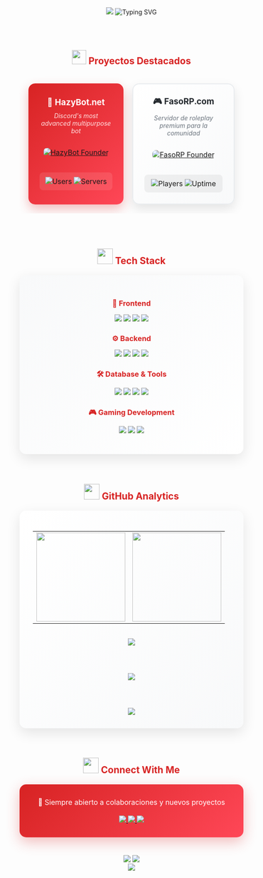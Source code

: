 <div align="center">

<!-- Header animado con gradiente -->
<img src="https://capsule-render.vercel.app/api?type=waving&color=gradient&customColorList=24&height=200&section=header&text=Adrian%20👋&fontSize=50&fontColor=FFFFFF&animation=fadeIn&fontAlignY=38&desc=Full-Stack%20Developer%20%7C%20FiveM%20Specialist&descAlignY=55&descSize=18" />

<!-- Typing animation mejorada -->
<img src="https://readme-typing-svg.herokuapp.com?font=JetBrains+Mono&size=28&duration=3000&pause=1000&color=D72323&center=true&vCenter=true&width=600&height=60&lines=🚀+Building+Digital+Experiences;🎮+Creating+Gaming+Communities;🤖+Developing+Smart+Solutions;💻+Full-Stack+%26+FiveM+Expert" alt="Typing SVG" />

<br><br>

<!-- Proyectos principales con diseño moderno -->
<h2>
  <img src="https://media2.giphy.com/media/QssGEmpkyEOhBCb7e1/giphy.gif?cid=ecf05e47a0n3gi1bfqntqmob8g9aid1oyj2wr3ds3mg700bl&rid=giphy.gif" width="32">
  <span style="color: #D72323;">Proyectos Destacados</span>
</h2>

<table align="center" border="0" cellpadding="20" cellspacing="0" style="border-collapse: separate; border-spacing: 20px;">
  <tr align="center">
    <td style="background: linear-gradient(135deg, #D72323 0%, #FF4757 100%); border-radius: 15px; padding: 25px; box-shadow: 0 10px 25px rgba(215, 35, 35, 0.3);">
      <a href="https://hazybot.net" style="text-decoration:none; color: white;">
        <h3 style="color: white; margin: 0 0 10px 0;">🤖 HazyBot.net</h3>
      </a>
      <p style="color: #FFE5E5; margin: 10px 0; font-style: italic; font-size: 14px;">
        Discord's most advanced multipurpose bot
      </p>
      <br>
      <a href="https://hazybot.net" target="_blank">
        <img src="https://img.shields.io/badge/🚀_FOUNDER_@_HAZYBOT.NET-FFFFFF?style=for-the-badge&logo=discord&logoColor=D72323&labelColor=D72323" alt="HazyBot Founder" style="border-radius: 8px; transition: transform 0.3s;">
      </a>
      <br><br>
      <div style="background: rgba(255,255,255,0.1); padding: 10px; border-radius: 8px; margin-top: 15px;">
        <img src="https://img.shields.io/badge/Active_Users-50K+-FFFFFF?style=flat-square&labelColor=transparent" alt="Users">
        <img src="https://img.shields.io/badge/Servers-2K+-FFFFFF?style=flat-square&labelColor=transparent" alt="Servers">
      </div>
    </td>
    <td style="background: linear-gradient(135deg, #FFFFFF 0%, #F8F9FA 100%); border: 2px solid #E9ECEF; border-radius: 15px; padding: 25px; box-shadow: 0 10px 25px rgba(0,0,0,0.1);">
      <a href="https://fasorp.com" style="text-decoration:none; color: #24292E;">
        <h3 style="color: #24292E; margin: 0 0 10px 0;">🎮 FasoRP.com</h3>
      </a>
      <p style="color: #6A737D; margin: 10px 0; font-style: italic; font-size: 14px;">
        Servidor de roleplay premium para la comunidad
      </p>
      <br>
      <a href="https://fasorp.com" target="_blank">
        <img src="https://img.shields.io/badge/🎯_FOUNDER_@_FASORP.COM-24292E?style=for-the-badge&logo=gamepad&logoColor=FFFFFF&labelColor=24292E" alt="FasoRP Founder" style="border-radius: 8px;">
      </a>
      <br><br>
      <div style="background: rgba(0,0,0,0.05); padding: 10px; border-radius: 8px; margin-top: 15px;">
        <img src="https://img.shields.io/badge/Players-500+-24292E?style=flat-square&labelColor=transparent" alt="Players">
        <img src="https://img.shields.io/badge/Uptime-99%25-24292E?style=flat-square&labelColor=transparent" alt="Uptime">
      </div>
    </td>
  </tr>
</table>

<br><br>

<!-- Stack tecnológico con animaciones -->
<h2>
  <img src="https://media.giphy.com/media/iY8CRBdQXODJSCERIr/giphy.gif" width="35">
  <span style="color: #D72323;">Tech Stack</span>
</h2>

<div align="center" style="background: linear-gradient(135deg, #F8F9FA 0%, #FFFFFF 100%); padding: 30px; border-radius: 15px; margin: 20px 0; box-shadow: 0 10px 30px rgba(0,0,0,0.1);">
  
  <!-- Frontend -->
  <h3 style="color: #D72323; margin-bottom: 15px;">🎨 Frontend</h3>
  <p>
    <img src="https://img.shields.io/badge/JavaScript-F7DF1E?style=for-the-badge&logo=javascript&logoColor=black" />
    <img src="https://img.shields.io/badge/React-61DAFB?style=for-the-badge&logo=react&logoColor=black" />
    <img src="https://img.shields.io/badge/HTML5-E34F26?style=for-the-badge&logo=html5&logoColor=white" />
    <img src="https://img.shields.io/badge/CSS3-1572B6?style=for-the-badge&logo=css3&logoColor=white" />
  </p>
  
  <!-- Backend -->
  <h3 style="color: #D72323; margin: 25px 0 15px;">⚙️ Backend</h3>
  <p>
    <img src="https://img.shields.io/badge/Node.js-339933?style=for-the-badge&logo=nodedotjs&logoColor=white" />
    <img src="https://img.shields.io/badge/Python-3776AB?style=for-the-badge&logo=python&logoColor=white" />
    <img src="https://img.shields.io/badge/C++-00599C?style=for-the-badge&logo=cplusplus&logoColor=white" />
    <img src="https://img.shields.io/badge/Lua-2C2D72?style=for-the-badge&logo=lua&logoColor=white" />
  </p>
  
  <!-- Database & Tools -->
  <h3 style="color: #D72323; margin: 25px 0 15px;">🛠️ Database & Tools</h3>
  <p>
    <img src="https://img.shields.io/badge/MongoDB-47A248?style=for-the-badge&logo=mongodb&logoColor=white" />
    <img src="https://img.shields.io/badge/MySQL-4479A1?style=for-the-badge&logo=mysql&logoColor=white" />
    <img src="https://img.shields.io/badge/Git-F05032?style=for-the-badge&logo=git&logoColor=white" />
    <img src="https://img.shields.io/badge/Docker-2496ED?style=for-the-badge&logo=docker&logoColor=white" />
  </p>
  
  <!-- Gaming -->
  <h3 style="color: #D72323; margin: 25px 0 15px;">🎮 Gaming Development</h3>
  <p>
    <img src="https://img.shields.io/badge/FiveM-F40552?style=for-the-badge&logo=fivem&logoColor=white" />
    <img src="https://img.shields.io/badge/Discord.js-5865F2?style=for-the-badge&logo=discord&logoColor=white" />
    <img src="https://img.shields.io/badge/ESX-FF6B35?style=for-the-badge&logo=lua&logoColor=white" />
  </p>
</div>

<br>

<!-- Estadísticas mejoradas -->
<h2>
  <img src="https://media.giphy.com/media/W5eoZHPpUx9sapR0eu/giphy.gif" width="35">
  <span style="color: #D72323;">GitHub Analytics</span>
</h2>

<div align="center" style="background: linear-gradient(135deg, #FFFFFF 0%, #F8F9FA 100%); padding: 30px; border-radius: 15px; margin: 20px 0; box-shadow: 0 10px 30px rgba(0,0,0,0.1);">
  
  <table align="center" cellspacing="20" cellpadding="0">
    <tr>
      <td align="center">
        <img src="https://github-readme-stats.vercel.app/api?username=4drixn&show_icons=true&hide_border=true&bg_color=FEFEFE&title_color=D72323&icon_color=D72323&text_color=24292E&count_private=true&border_radius=15&custom_title=Adrian's%20GitHub%20Stats" height="200" />
      </td>
      <td align="center">
        <img src="https://github-readme-stats.vercel.app/api/top-langs/?username=4drixn&layout=compact&hide_border=true&bg_color=FEFEFE&title_color=D72323&text_color=24292E&border_radius=15&custom_title=Most%20Used%20Languages" height="200" />
      </td>
    </tr>
  </table>
  
  <br>
  
  <img src="https://github-readme-streak-stats.herokuapp.com/?user=4drixn&hide_border=true&background=FEFEFE&stroke=D72323&ring=D72323&fire=D72323&currStreakLabel=24292E&sideLabels=24292E&dates=24292E&sideNums=D72323&currStreakNum=D72323&border_radius=15" />
  
  <br><br>
  
  <img src="https://github-readme-activity-graph.vercel.app/graph?username=4drixn&bg_color=FEFEFE&color=24292E&line=D72323&point=D72323&area=true&hide_border=true&radius=15" />
  
  <br><br>
  
  <!-- Trofeos con mejor diseño -->
  <img src="https://github-profile-trophy.vercel.app/?username=4drixn&theme=flat&no-frame=true&no-bg=false&margin-w=4&row=2&column=4&title=Stars,Followers,Commits,Repositories,MultipleLang,PullRequest,Issues,Reviews&rank=SECRET,SSS,SS,S,AAA,AA,A&bg_color=FEFEFE&title_color=D72323&text_color=24292E" />
</div>

<br>

<h2>
  <img src="https://media.giphy.com/media/LnQjpWaON8nhr21vNW/giphy.gif" width="35">
  <span style="color: #D72323;">Connect With Me</span>
</h2>

<div align="center" style="background: linear-gradient(135deg, #D72323 0%, #FF4757 100%); padding: 30px; border-radius: 15px; margin: 20px 0; box-shadow: 0 10px 30px rgba(215, 35, 35, 0.3);">
  <p style="color: white; margin: 0 0 20px 0; font-size: 16px;">
    💬 Siempre abierto a colaboraciones y nuevos proyectos
  </p>
  
  <a href="https://hazybot.net" target="_blank">
    <img src="https://img.shields.io/badge/🤖_HazyBot-FFFFFF?style=for-the-badge&logo=discord&logoColor=D72323&labelColor=FFFFFF" />
  </a>
  <a href="https://fasorp.com" target="_blank">
    <img src="https://img.shields.io/badge/🎮_FasoRP-FFFFFF?style=for-the-badge&logo=gamepad&logoColor=D72323&labelColor=FFFFFF" />
  </a>
  <a href="mailto:contact@example.com" target="_blank">
    <img src="https://img.shields.io/badge/✉️_Email-FFFFFF?style=for-the-badge&logo=gmail&logoColor=D72323&labelColor=FFFFFF" />
  </a>
</div>

<div align="center" style="margin-top: 40px;">
  <img src="https://komarev.com/ghpvc/?username=4drixn&style=for-the-badge&color=D72323&label=Profile+Views" />
  <img src="https://img.shields.io/github/followers/4drixn?style=for-the-badge&color=D72323&labelColor=24292E&logo=github" />
</div>

<img src="https://capsule-render.vercel.app/api?type=waving&color=gradient&customColorList=24&height=120&section=footer" />

</div>

